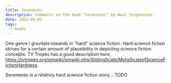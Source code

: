 ```yaml
---
title: Seveneves
description: Comments on the book "Seveneves" by Neal Stephenson.
date: 2022-05-05
tags:
  - books
---
```


One genre I gravitate towards in "hard" science fiction. Hard science fiction strives for a certain amount of plausibitity in depicting science fiction concepts. TV Tropes has a good description here, https://tvtropes.org/pmwiki/pmwiki.php/SlidingScale/MohsScaleofScienceFictionHardness. 

Seveneves is a relativly hard science fiction story... TODO
